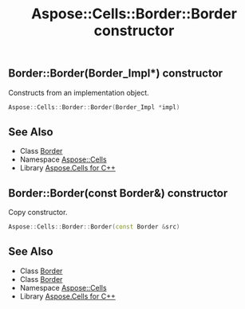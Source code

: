 ﻿---
title: Aspose::Cells::Border::Border constructor
linktitle: Border
second_title: Aspose.Cells for C++ API Reference
description: 'Aspose::Cells::Border::Border constructor. Constructs from an implementation object in C++.'
type: docs
weight: 100
url: /cpp/aspose.cells/border/border/
---
## Border::Border(Border_Impl*) constructor


Constructs from an implementation object.

```cpp
Aspose::Cells::Border::Border(Border_Impl *impl)
```

## See Also

* Class [Border](../)
* Namespace [Aspose::Cells](../../)
* Library [Aspose.Cells for C++](../../../)
## Border::Border(const Border\&) constructor


Copy constructor.

```cpp
Aspose::Cells::Border::Border(const Border &src)
```

## See Also

* Class [Border](../)
* Class [Border](../)
* Namespace [Aspose::Cells](../../)
* Library [Aspose.Cells for C++](../../../)
